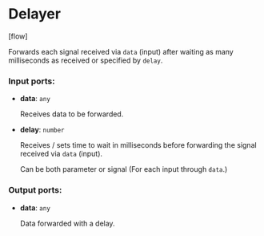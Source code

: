 # Delayer

[flow]

Forwards each signal received via `data` (input) after waiting as many milliseconds as received or specified by `delay`.

### Input ports:

* __data__: `any`

    Receives data to be forwarded.


* __delay__: `number`

    Receives / sets time to wait in milliseconds before forwarding the signal received via `data` (input).
    
    Can be both parameter or signal (For each input through `data`.)

### Output ports:

* __data__: `any`

    Data forwarded with a delay.

